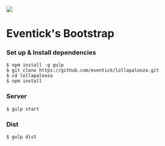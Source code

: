 ![](http://lolp1.c3cdn.com/wp/wp-content/uploads/2013/12/logo.png)
# Eventick's Bootstrap


### Set up & Install dependencies

```
$ npm install -g gulp
$ git clone https://github.com/eventick/lollapalooza.git
$ cd lollapalooza
$ npm install
```

### Server

```
$ gulp start
```

### Dist

```
$ gulp dist
```
